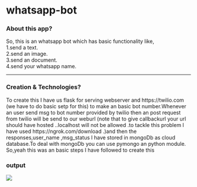 # whatsapp-bot
<h3>About this app?</h3>
<p style="margin-top:5px;">So, this is an whatsapp bot which has basic functionality like,<br>1.send a text.<br>2.send an image.<br>3.send an document.<br>4.send your whatsapp name.</p>
<hr>
<h3>Creation & Technologies?</h3>
<p style="margin-top:5px;">To create this I have us flask for serving webserver and https://twilio.com (we have to do basic setp for this) to make an basic bot number.Whenever an user send msg to bot number provided by twilio then an post request from twilio will be send to our weburl (note that to give callbackurl your url should have hosted ..localhost
will not be allowed .to tackle this problem I have used https://ngrok.com/download .)and then the responses,user_name ,msg_status I have stored in mongoDb as cloud database.To deal
with mongoDb you can use pymongo an python module.<br>So,yeah this was an basic steps I have followed to create this</p>
<h3>output</h3>
<img src="https://drive.google.com/file/d/1_ot6XY9ls9pwOVCd6s2D08AX-zebc2P4/view?usp=sharing">

